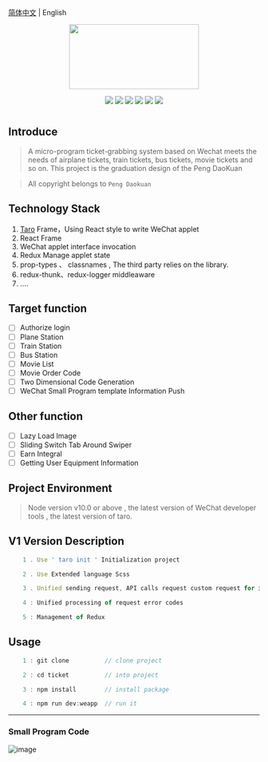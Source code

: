 [简体中文](./README.md) | English

<div align='center'>
  <img src='https://github.com/PDKSophia/erek-ticket/raw/master/images/logo.png' width=260 height=130 />
</div>

<div style="display: flex; justify-content: center;">

<div style="margin: 0 2px">

![](https://img.shields.io/badge/taro-1.2.13-blue.svg)

</div>

<div style="margin: 0 2px">

![](https://img.shields.io/badge/license-MIT-orange.svg)

</div>

<div style="margin: 0 2px">

![](https://img.shields.io/badge/react-16.4.1-yellow.svg)

</div>

<div style="margin: 0 2px">

![](https://img.shields.io/badge/react--redux-5.0.7-green.svg)

</div>

<div style="margin: 0 2px">

![](https://img.shields.io/badge/redux--logger-3.0.6-red.svg)

</div>

<div style="margin: 0 2px">

![](https://img.shields.io/badge/redux--thunk-2.3.0-yellow.svg)

</div>

</div>

## Introduce

> A micro-program ticket-grabbing system based on Wechat meets the needs of airplane tickets, train tickets, bus tickets, movie tickets and so on. This project is the graduation design of the Peng DaoKuan

> All copyright belongs to `Peng Daokuan`

## Technology Stack

1. [Taro](https://nervjs.github.io/taro/) Frame，Using React style to write WeChat applet
2. React Frame
3. WeChat applet interface invocation
4. Redux Manage applet state
5. prop-types 、 classnames , The third party relies on the library.
6. redux-thunk、redux-logger middleaware
7. ....

## Target function

- [ ] Authorize login
- [ ] Plane Station
- [ ] Train Station
- [ ] Bus Station
- [ ] Movie List
- [ ] Movie Order Code
- [ ] Two Dimensional Code Generation
- [ ] WeChat Small Program template Information Push

## Other function

- [ ] Lazy Load Image
- [ ] Sliding Switch Tab Around Swiper
- [ ] Earn Integral
- [ ] Getting User Equipment Information

## Project Environment

> Node version v10.0 or above , the latest version of WeChat developer tools , the latest version of taro.

## V1 Version Description

```javascript
    1 . Use ' taro init ' Initialization project

    2 . Use Extended language Scss

    3 . Unified sending request, API calls request custom request for interface invocation

    4 : Unified processing of request error codes

    5 : Management of Redux
```

## Usage

```javascript
    1 : git clone          // clone project

    2 : cd ticket          // into project

    3 : npm install        // install package

    4 : npm run dev:weapp  // run it
```

---

### Small Program Code

![image](https://coding.net/u/PPPengDK/p/Ticket/git/blob/master/images/ticket.jpg)
